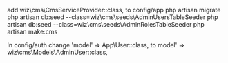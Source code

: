 add wiz\cms\CmsServiceProvider::class, to config/app
php artisan migrate
php artisan db:seed --class=wiz\\cms\\seeds\\AdminUsersTableSeeder
php artisan db:seed --class=wiz\\cms\\seeds\\AdminRolesTableSeeder
php artisan make:cms

In config/auth change 'model' => App\User::class, to model' => wiz\cms\Models\AdminUser::class,